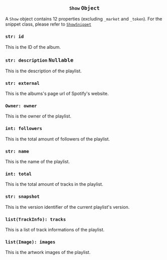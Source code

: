 <h3 align="center"><code>Show</code> <kbd>Object</kbd></h3>

A `Show` object contains 12 properties (excluding `_market` and `_token`). For the snippet class, please refer to [`ShowSnippet`](/crespot/snippet/show)

### `str: id`
This is the ID of the album.

### `str: description` <kbd>Nullable</kbd>
This is the description of the playlist.

### `str: external`
This is the albums's page url of Spotify's website.

### `Owner: owner`
This is the owner of the playlist.

### `int: followers`
This is the total amount of followers of the playlist.

### `str: name`
This is the name of the playlist.

### `int: total`
This is the total amount of tracks in the playlist.

### `str: snapshot`
This is the version identifier of the current playlist's version.

### `list(TrackInfo): tracks`
This is a list of track informations of the playlist.

### `list(Image): images`
This is the artwork images of the playlist.